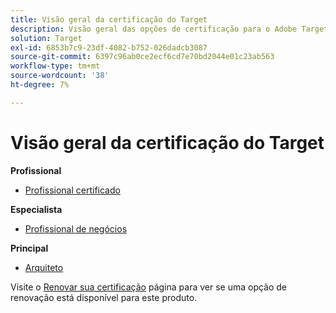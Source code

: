 ```yaml
---
title: Visão geral da certificação do Target
description: Visão geral das opções de certificação para o Adobe Target
solution: Target
exl-id: 6853b7c9-23df-4082-b752-026dadcb3087
source-git-commit: 6397c96ab0ce2ecf6cd7e70bd2044e01c23ab563
workflow-type: tm+mt
source-wordcount: '38'
ht-degree: 7%

---
```


# Visão geral da certificação do Target

**Profissional**

* [Profissional certificado](/help/certifications/at/at-p-business.md) <!--AD0-E408-->

**Especialista**

* [Profissional de negócios](/help/certifications/at/at-e-business.md) <!--AD0-E406-->

**Principal**

* [Arquiteto](/help/certifications/at/at-m-architect.md) <!--AD0-E407-->

Visite o [Renovar sua certificação](/help/certifications/renew.md) página para ver se uma opção de renovação está disponível para este produto.

